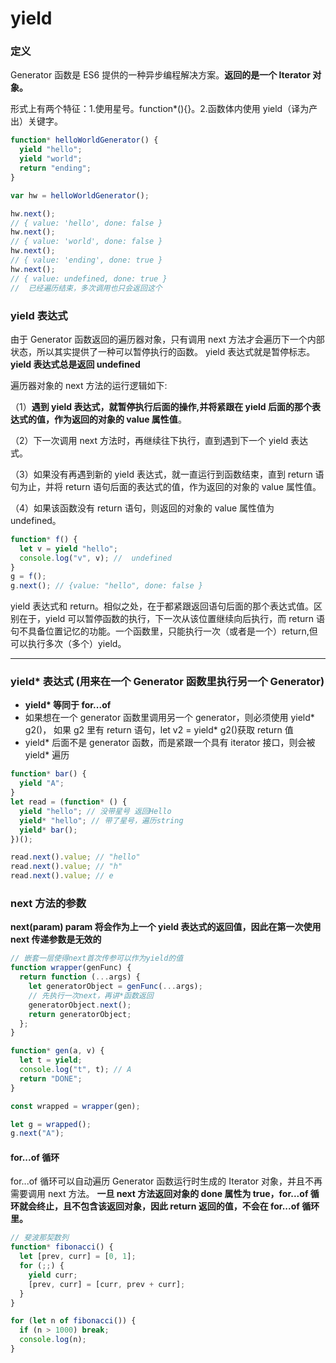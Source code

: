 # yield

### 定义

Generator 函数是 ES6 提供的一种异步编程解决方案。**返回的是一个 Iterator 对象。**

形式上有两个特征：1.使用星号。function\*(){}。2.函数体内使用 yield（译为产出）关键字。

```js
function* helloWorldGenerator() {
  yield "hello";
  yield "world";
  return "ending";
}

var hw = helloWorldGenerator();

hw.next();
// { value: 'hello', done: false }
hw.next();
// { value: 'world', done: false }
hw.next();
// { value: 'ending', done: true }
hw.next();
// { value: undefined, done: true }
//  已经遍历结束，多次调用也只会返回这个
```

### yield 表达式

由于 Generator 函数返回的遍历器对象，只有调用 next 方法才会遍历下一个内部状态，所以其实提供了一种可以暂停执行的函数。
yield 表达式就是暂停标志。
**yield 表达式总是返回 undefined**

遍历器对象的 next 方法的运行逻辑如下:

（1）**遇到 yield 表达式，就暂停执行后面的操作,并将紧跟在 yield 后面的那个表达式的值，作为返回的对象的 value 属性值**。

（2）下一次调用 next 方法时，再继续往下执行，直到遇到下一个 yield 表达式。

（3）如果没有再遇到新的 yield 表达式，就一直运行到函数结束，直到 return 语句为止，并将 return 语句后面的表达式的值，作为返回的对象的 value 属性值。

（4）如果该函数没有 return 语句，则返回的对象的 value 属性值为 undefined。

```js
function* f() {
  let v = yield "hello";
  console.log("v", v); //  undefined
}
g = f();
g.next(); // {value: "hello", done: false }
```

yield 表达式和 return。相似之处，在于都紧跟返回语句后面的那个表达式值。区别在于，yield 可以暂停函数的执行，下一次从该位置继续向后执行，而 return 语句不具备位置记忆的功能。一个函数里，只能执行一次（或者是一个）return,但可以执行多次（多个）yield。

---

### yield\* 表达式 (用来在一个 Generator 函数里执行另一个 Generator)

- **yield\* 等同于 for...of**
- 如果想在一个 generator 函数里调用另一个 generator，则必须使用 yield* g2()，
  如果 g2 里有 return 语句，let v2 = yield* g2()获取 return 值
- yield* 后面不是 generator 函数，而是紧跟一个具有 iterator 接口，则会被 yield* 遍历

```js
function* bar() {
  yield "A";
}
let read = (function* () {
  yield "hello"; // 没带星号 返回Hello
  yield* "hello"; // 带了星号，遍历string
  yield* bar();
})();

read.next().value; // "hello"
read.next().value; // "h"
read.next().value; // e
```

### next 方法的参数

**next(param) param 将会作为上一个 yield 表达式的返回值，因此在第一次使用 next 传递参数是无效的**

```js
// 嵌套一层使得next首次传参可以作为yield的值
function wrapper(genFunc) {
  return function (...args) {
    let generatorObject = genFunc(...args);
    // 先执行一次next，再讲*函数返回
    generatorObject.next();
    return generatorObject;
  };
}

function* gen(a, v) {
  let t = yield;
  console.log("t", t); // A
  return "DONE";
}

const wrapped = wrapper(gen);

let g = wrapped();
g.next("A");
```

#### for...of 循环

for...of 循环可以自动遍历 Generator 函数运行时生成的 Iterator 对象，并且不再需要调用 next 方法。
**一旦 next 方法返回对象的 done 属性为 true，for...of 循环就会终止，且不包含该返回对象，因此 return 返回的值，不会在 for...of 循环里。**

```js
// 斐波那契数列
function* fibonacci() {
  let [prev, curr] = [0, 1];
  for (;;) {
    yield curr;
    [prev, curr] = [curr, prev + curr];
  }
}

for (let n of fibonacci()) {
  if (n > 1000) break;
  console.log(n);
}
```
